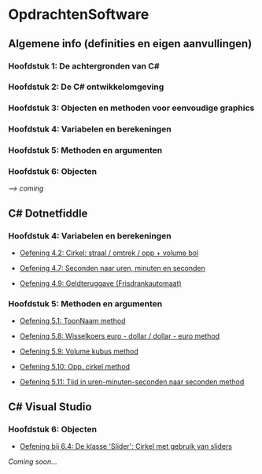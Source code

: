 # OpdrachtenSoftware
## Algemene info (definities en eigen aanvullingen)
### Hoofdstuk 1: De achtergronden van C#
### Hoofdstuk 2: De C# ontwikkelomgeving
### Hoofdstuk 3: Objecten en methoden voor eenvoudige graphics
### Hoofdstuk 4: Variabelen en berekeningen
### Hoofdstuk 5: Methoden en argumenten
### Hoofdstuk 6: Objecten
*--> coming*
## C# Dotnetfiddle

### Hoofdstuk 4: Variabelen en berekeningen

- [Oefening 4.2: Cirkel: straal / omtrek / opp + volume bol](master/dotnetfiddle/Hoofdstuk%204/Oef%204.2.md)

- [Oefening 4.7: Seconden naar uren, minuten en seconden](https://github.com/MathiasV-immalle/portfolio/blob/master/dotnetfiddle/Hoofdstuk%204/Oef%204.7.md)

- [Oefening 4.9: Geldteruggave (Frisdrankautomaat)](https://github.com/MathiasV-immalle/portfolio/blob/master/dotnetfiddle/Hoofdstuk%204/Oef%204.9.md)

### Hoofdstuk 5: Methoden en argumenten

- [Oefening 5.1: ToonNaam method](https://github.com/MathiasV-immalle/portfolio/blob/master/dotnetfiddle/Hoofdstuk%205/Oef%205.1.md)

- [Oefening 5.8: Wisselkoers euro - dollar / dollar - euro method](https://github.com/MathiasV-immalle/portfolio/blob/master/dotnetfiddle/Hoofdstuk%205/Oef%205.8.md)

- [Oefening 5.9: Volume kubus method](https://github.com/MathiasV-immalle/portfolio/blob/master/dotnetfiddle/Hoofdstuk%205/Oef%205.9.md)

- [Oefening 5.10: Opp. cirkel method](https://github.com/MathiasV-immalle/portfolio/blob/master/dotnetfiddle/Hoofdstuk%205/Oef%205.10.md)

- [Oefening 5.11: Tijd in uren-minuten-seconden naar seconden method](https://github.com/MathiasV-immalle/portfolio/blob/master/dotnetfiddle/Hoofdstuk%205/Oef%205.11.md)

## C# Visual Studio

### Hoofdstuk 6: Objecten

- [Oefening bij 6.4: De klasse 'Slider': Cirkel met gebruik van sliders](https://github.com/MathiasV-immalle/portfolio/blob/master/VisualStudio/Hoofdstuk%206/Oef%206.1.md)

*Coming soon...*
